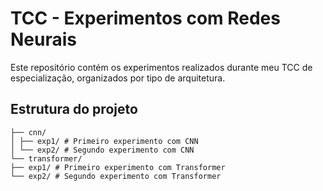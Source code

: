# TCC - Experimentos com Redes Neurais

Este repositório contém os experimentos realizados durante meu TCC de especialização, organizados por tipo de arquitetura.

## Estrutura do projeto
```
├── cnn/
│ ├── exp1/ # Primeiro experimento com CNN
│ └── exp2/ # Segundo experimento com CNN
└── transformer/
├── exp1/ # Primeiro experimento com Transformer
└── exp2/ # Segundo experimento com Transformer
```